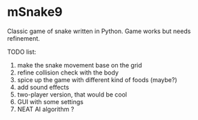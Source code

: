 # mSnake9
Classic game of snake written in Python.
Game works but needs refinement.

TODO list:
1. make the snake movement base on the grid
2. refine collision check with the body
3. spice up the game with different kind of foods (maybe?)
4. add sound effects
5. two-player version, that would be cool
6. GUI with some settings
7. NEAT AI algorithm ?